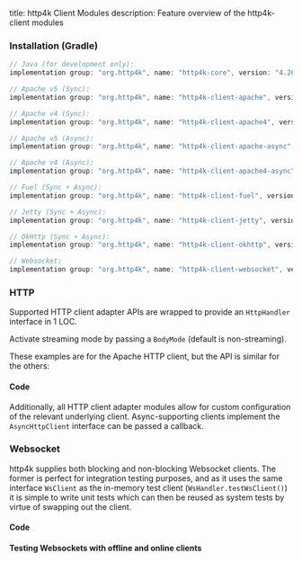 title: http4k Client Modules
description: Feature overview of the http4k-client modules

### Installation (Gradle)

```groovy
// Java (for development only):
implementation group: "org.http4k", name: "http4k-core", version: "4.26.0.0"

// Apache v5 (Sync): 
implementation group: "org.http4k", name: "http4k-client-apache", version: "4.26.0.0"

// Apache v4 (Sync): 
implementation group: "org.http4k", name: "http4k-client-apache4", version: "4.26.0.0"

// Apache v5 (Async): 
implementation group: "org.http4k", name: "http4k-client-apache-async", version: "4.26.0.0"

// Apache v4 (Async): 
implementation group: "org.http4k", name: "http4k-client-apache4-async", version: "4.26.0.0"

// Fuel (Sync + Async): 
implementation group: "org.http4k", name: "http4k-client-fuel", version: "4.26.0.0"

// Jetty (Sync + Async): 
implementation group: "org.http4k", name: "http4k-client-jetty", version: "4.26.0.0"

// OkHttp (Sync + Async): 
implementation group: "org.http4k", name: "http4k-client-okhttp", version: "4.26.0.0"

// Websocket: 
implementation group: "org.http4k", name: "http4k-client-websocket", version: "4.26.0.0"
```

### HTTP
Supported HTTP client adapter APIs are wrapped to provide an `HttpHandler` interface in 1 LOC.

Activate streaming mode by passing a `BodyMode` (default is non-streaming).

These examples are for the Apache HTTP client, but the API is similar for the others:

#### Code [<img class="octocat"/>](https://github.com/http4k/http4k/blob/master/src/docs/guide/reference/clients/example_http.kt)

<script src="https://gist-it.appspot.com/https://github.com/http4k/http4k/blob/master/src/docs/guide/reference/clients/example_http.kt"></script>

Additionally, all HTTP client adapter modules allow for custom configuration of the relevant underlying client. Async-supporting clients implement the `AsyncHttpClient` interface can be passed a callback.

### Websocket
http4k supplies both blocking and non-blocking Websocket clients. The former is perfect for integration testing purposes, and as it uses the same interface `WsClient` as the in-memory test client (`WsHandler.testWsClient()`) it is simple to write unit tests which can then be reused as system tests by virtue of swapping out the client.

#### Code [<img class="octocat"/>](https://github.com/http4k/http4k/blob/master/src/docs/guide/reference/clients/example_websocket.kt)

<script src="https://gist-it.appspot.com/https://github.com/http4k/http4k/blob/master/src/docs/guide/reference/clients/example_websocket.kt"></script>

#### Testing Websockets with offline and online clients [<img class="octocat"/>](https://github.com/http4k/http4k/blob/master/src/docs/guide/reference/clients/TestingWebsockets.kt)

<script src="https://gist-it.appspot.com/https://github.com/http4k/http4k/blob/master/src/docs/guide/reference/clients/TestingWebsockets.kt"></script>
